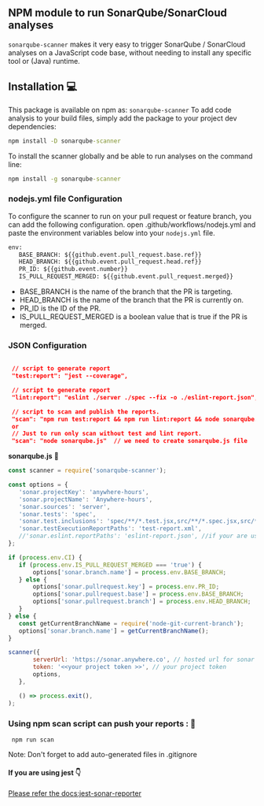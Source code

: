 
## NPM module to run SonarQube/SonarCloud analyses

`sonarqube-scanner` makes it very easy to trigger SonarQube / SonarCloud analyses on a JavaScript code base, without needing to install any specific tool or (Java) runtime.


## Installation :computer:

This package is available on npm as: `sonarqube-scanner`
To add code analysis to your build files, simply add the package to your project dev dependencies:

```cmd 
npm install -D sonarqube-scanner 
```

To install the scanner globally and be able to run analyses on the command line:

```cmd 
npm install -g sonarqube-scanner 
```

### nodejs.yml file Configuration
 To configure the scanner to run on your pull request or feature branch, you can add the following configuration.
   open .github/workflows/nodejs.yml and paste the environment variables below into your `nodejs.yml` file. 

```cmd
env:
   BASE_BRANCH: ${{github.event.pull_request.base.ref}}
   HEAD_BRANCH: ${{github.event.pull_request.head.ref}}
   PR_ID: ${{github.event.number}}
   IS_PULL_REQUEST_MERGED: ${{github.event.pull_request.merged}}
```      
 - BASE_BRANCH is the name of the branch that the PR is targeting.
 - HEAD_BRANCH is the name of the branch that the PR is currently on. 
 - PR_ID is the ID of the PR.
 - IS_PULL_REQUEST_MERGED is a boolean value that is true if the PR is merged.
### JSON Configuration 

```json

 // script to generate report 
 "test:report": "jest --coverage",

 // script to generate report
 "lint:report": "eslint ./server ./spec --fix -o ./eslint-report.json",

 // script to scan and publish the reports. 
 "scan": "npm run test:report && npm run lint:report && node sonarqube.js"  // we need to create sonarqube.js file 
 or 
 // Just to run only scan without test and lint report. 
 "scan": "node sonarqube.js"  // we need to create sonarqube.js file 

 ```

 **sonarqube.js**   :page_facing_up:

 ```js
const scanner = require('sonarqube-scanner');

const options = {
	'sonar.projectKey': 'anywhere-hours',
	'sonar.projectName': 'Anywhere-hours',
	'sonar.sources': 'server',
	'sonar.tests': 'spec',
	'sonar.test.inclusions': 'spec/**/*.test.jsx,src/**/*.spec.jsx,src/**/*.test.js,src/**/*.test.jsx',
	'sonar.testExecutionReportPaths': 'test-report.xml',
	//'sonar.eslint.reportPaths': 'eslint-report.json', //if your are using eslint reports then add or else ignore this.
};

if (process.env.CI) {
	if (process.env.IS_PULL_REQUEST_MERGED === 'true') {
		options['sonar.branch.name'] = process.env.BASE_BRANCH;
	} else {
		options['sonar.pullrequest.key'] = process.env.PR_ID;
		options['sonar.pullrequest.base'] = process.env.BASE_BRANCH;
		options['sonar.pullrequest.branch'] = process.env.HEAD_BRANCH;
	}
} else {
	const getCurrentBranchName = require('node-git-current-branch');
	options['sonar.branch.name'] = getCurrentBranchName();
}

scanner({
		serverUrl: 'https://sonar.anywhere.co', // hosted url for sonar 
		token: '<<your project token >>', // your project token
		options,
	},

	() => process.exit(),
);
```


### Using npm scan script can push your reports : :racehorse:

```cmd:white_check_mark:
 npm run scan
```

Note: Don't forget to add auto-generated files in .gitignore

#### If you are using jest :point_down:
[Please refer the docs:jest-sonar-reporter](https://www.npmjs.com/package/jest-sonar-reporter)



